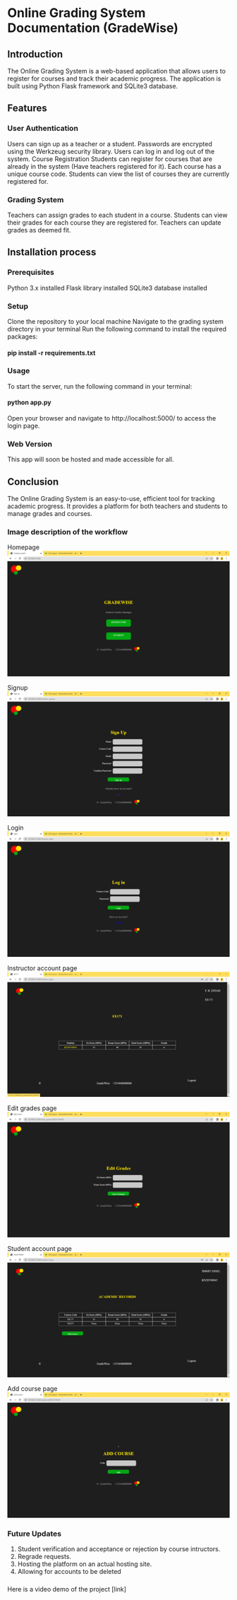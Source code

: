 # Online Grading System Documentation (GradeWise)
## Introduction
The Online Grading System is a web-based application that allows users to register for courses and track their academic progress. The application is built using Python Flask framework and SQLite3 database.

## Features
### User Authentication
Users can sign up as a teacher or a student.
Passwords are encrypted using the Werkzeug security library.
Users can log in and log out of the system.
Course Registration
Students can register for courses that are already in the system (Have teachers registered for it).
Each course has a unique course code.
Students can view the list of courses they are currently registered for.

### Grading System
Teachers can assign grades to each student in a course.
Students can view their grades for each course they are registered for.
Teachers can update grades as deemed fit.

## Installation process
### Prerequisites
Python 3.x installed
Flask library installed
SQLite3 database installed

### Setup
Clone the repository to your local machine
Navigate to the grading system directory in your terminal
Run the following command to install the required packages:

#### pip install -r requirements.txt

### Usage
To start the server, run the following command in your terminal:
#### python app.py
Open your browser and navigate to http://localhost:5000/ to access the login page.

### Web Version
This app will soon be hosted and made accessible for all.

## Conclusion
The Online Grading System is an easy-to-use, efficient tool for tracking academic progress. It provides a platform for both teachers and students to manage grades and courses.

### Image description of the workflow

Homepage
 ![](image/Screenshot%20(174).png)

Signup
 ![](image/Screenshot%20(175).png)

Login
 ![](image/Screenshot%20(176).png)

Instructor account page
 ![](image/Screenshot%20(178).png)

Edit grades page
 ![](image/Screenshot%20(179).png)

Student account page
 ![](image/Screenshot%20(180).png)

Add course page
 ![](image/Screenshot%20(181).png)

### Future Updates
1. Student verification and acceptance or rejection by course intructors.
2. Regrade requests.
3. Hosting the platform on an actual hosting site.
4. Allowing for accounts to be deleted

###
Here is a video demo of the project
[link]